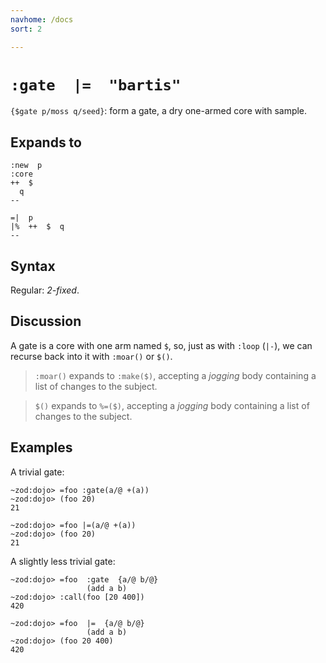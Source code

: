 ```yaml
---
navhome: /docs
sort: 2

---
```


# `:gate  |=  "bartis"` 

`{$gate p/moss q/seed}`: form a gate, a dry one-armed core with sample.

## Expands to

```
:new  p
:core
++  $
  q
--
```

```
=|  p
|%  ++  $  q
--
```

## Syntax

Regular: *2-fixed*.

## Discussion

A gate is a core with one arm named `$`, so, just as with `:loop` (`|-`),
we can recurse back into it with `:moar()` or `$()`.


> `:moar()` expands to `:make($)`, accepting a *jogging* body containing a list
> of changes to the subject.

> `$()` expands to `%=($)`, accepting a *jogging* body containing a
> list of changes to the subject.

## Examples

A trivial gate:

```
~zod:dojo> =foo :gate(a/@ +(a))
~zod:dojo> (foo 20)
21
```

```
~zod:dojo> =foo |=(a/@ +(a))
~zod:dojo> (foo 20)
21
```

A slightly less trivial gate:

```
~zod:dojo> =foo  :gate  {a/@ b/@}
                 (add a b)
~zod:dojo> :call(foo [20 400])
420
```

```
~zod:dojo> =foo  |=  {a/@ b/@}
                 (add a b)
~zod:dojo> (foo 20 400)
420
```
